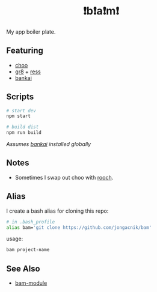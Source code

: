 <h1 align="center">❗️️b❗️a❗️m❗️</h1>

My app boiler plate.

## Featuring

- [choo](https://github.com/choojs/choo)
- [gr8](https://github.com/jongacnik/gr8) + [ress](https://github.com/filipelinhares/ress)
- [bankai](https://github.com/choojs/bankai)

## Scripts

```bash
# start dev
npm start

# build dist
npm run build
```

*Assumes [bankai](https://github.com/choojs/bankai) installed globally*

## Notes

- Sometimes I swap out choo with [rooch](https://github.com/yoshuawuyts/rooch).

## Alias

I create a bash alias for cloning this repo:

```bash
# in .bash_profile
alias bam='git clone https://github.com/jongacnik/bam'
```

usage:

```bash
bam project-name
```

## See Also

- [bam-module](https://github.com/jongacnik/bam-module)
